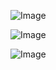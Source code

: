 ![Image](https://i.imgur.com/mZGR9ye.png)

![Image](https://i.imgur.com/9sV6wHh.png)

![Image](https://i.imgur.com/hRJ5TbS.png)